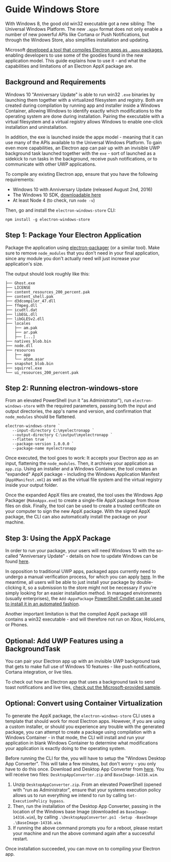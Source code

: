 # Guide Windows Store

With Windows 8, the good old win32 executable got a new sibling: The Universal Windows Platform. The new `.appx` format does not only enable a number of new powerful APIs like Cortana or Push Notifications, but through the Windows Store, also simplifies installation and updating.

Microsoft [developed a tool that compiles Electron apps as `.appx` packages](https://github.com/catalystcode/electron-windows-store), enabling developers to use some of the goodies found in the new application model. This guide explains how to use it - and what the capabilities and limitations of an Electron AppX package are.

## Background and Requirements

Windows 10 "Anniversary Update" is able to run win32 `.exe` binaries by launching them together with a virtualized filesystem and registry. Both are created during compilation by running app and installer inside a Windows Container, allowing Windows to identify exactly which modifications to the operating system are done during installation. Pairing the executable with a virtual filesystem and a virtual registry allows Windows to enable one-click installation and uninstallation.

In addition, the exe is launched inside the appx model - meaning that it can use many of the APIs available to the Universal Windows Platform. To gain even more capabilities, an Electron app can pair up with an invisible UWP background task launched together with the `exe` - sort of launched as a sidekick to run tasks in the background, receive push notifications, or to communicate with other UWP applications.

To compile any existing Electron app, ensure that you have the following requirements:

* Windows 10 with Anniversary Update (released August 2nd, 2016)
* The Windows 10 SDK, [downloadable here](https://developer.microsoft.com/en-us/windows/downloads/windows-10-sdk)
* At least Node 4 (to check, run `node -v`)

Then, go and install the `electron-windows-store` CLI:

    npm install -g electron-windows-store
    

## Step 1: Package Your Electron Application

Package the application using [electron-packager](https://github.com/electron-userland/electron-packager) (or a similar tool). Make sure to remove `node_modules` that you don't need in your final application, since any module you don't actually need will just increase your application's size.

The output should look roughly like this:

    ├── Ghost.exe
    ├── LICENSE 
    ├── content_resources_200_percent.pak 
    ├── content_shell.pak 
    ├── d3dcompiler_47.dll 
    ├── ffmpeg.dll 
    ├── icudtl.dat 
    ├── libEGL.dll 
    ├── libGLESv2.dll
    ├── locales
    │   ├── am.pak
    │   ├── ar.pak 
    │   ├── [...] 
    ├── natives_blob.bin 
    ├── node.dll 
    ├── resources 
    │   ├── app 
    │   └── atom.asar 
    ├── snapshot_blob.bin 
    ├── squirrel.exe 
    └── ui_resources_200_percent.pak
    

## Step 2: Running electron-windows-store

From an elevated PowerShell (run it "as Administrator"), run `electron-windows-store` with the required parameters, passing both the input and output directories, the app's name and version, and confirmation that `node_modules` should be flattened.

    electron-windows-store `
       --input-directory C:\myelectronapp `
       --output-directory C:\output\myelectronapp `
       --flatten true `
       --package-version 1.0.0.0 `
       --package-name myelectronapp
    

Once executed, the tool goes to work: It accepts your Electron app as an input, flattening the `node_modules`. Then, it archives your application as `app.zip`. Using an installer and a Windows Container, the tool creates an "expanded" AppX package - including the Windows Application Manifest (`AppXManifest.xml`) as well as the virtual file system and the virtual registry inside your output folder.

Once the expanded AppX files are created, the tool uses the Windows App Packager (`MakeAppx.exe`) to create a single-file AppX package from those files on disk. Finally, the tool can be used to create a trusted certificate on your computer to sign the new AppX package. With the signed AppX package, the CLI can also automatically install the package on your machine.

## Step 3: Using the AppX Package

In order to run your package, your users will need Windows 10 with the so-called "Anniversary Update" - details on how to update Windows can be found [here](https://blogs.windows.com/windowsexperience/2016/08/02/how-to-get-the-windows-10-anniversary-update).

In opposition to traditional UWP apps, packaged apps currently need to undergo a manual verification process, for which you can apply [here](https://developer.microsoft.com/en-us/windows/projects/campaigns/desktop-bridge). In the meantime, all users will be able to just install your package by double-clicking it, so a submission to the store might not be necessary if you're simply looking for an easier installation method. In managed environments (usually enterprises), the `Add-AppxPackage` [PowerShell Cmdlet can be used to install it in an automated fashion](https://technet.microsoft.com/en-us/library/hh856048.aspx).

Another important limitation is that the compiled AppX package still contains a win32 executable - and will therefore not run on Xbox, HoloLens, or Phones.

## Optional: Add UWP Features using a BackgroundTask

You can pair your Electron app up with an invisible UWP background task that gets to make full use of Windows 10 features - like push notifications, Cortana integration, or live tiles.

To check out how an Electron app that uses a background task to send toast notifications and live tiles, [check out the Microsoft-provided sample](https://github.com/felixrieseberg/electron-uwp-background).

## Optional: Convert using Container Virtualization

To generate the AppX package, the `electron-windows-store` CLI uses a template that should work for most Electron apps. However, if you are using a custom installer, or should you experience any trouble with the generated package, you can attempt to create a package using compilation with a Windows Container - in that mode, the CLI will install and run your application in blank Windows Container to determine what modifications your application is exactly doing to the operating system.

Before running the CLI for the, you will have to setup the "Windows Desktop App Converter". This will take a few minutes, but don't worry - you only have to do this once. Download and Desktop App Converter from [here](https://www.microsoft.com/en-us/download/details.aspx?id=51691). You will receive two files: `DesktopAppConverter.zip` and `BaseImage-14316.wim`.

  1. Unzip `DesktopAppConverter.zip`. From an elevated PowerShell (opened with "run as Administrator", ensure that your systems execution policy allows us to run everything we intend to run by calling `Set-ExecutionPolicy bypass`.
  2. Then, run the installation of the Desktop App Converter, passing in the location of the Windows base Image (downloaded as `BaseImage-14316.wim`), by calling `.\DesktopAppConverter.ps1 -Setup -BaseImage .\BaseImage-14316.wim`.
  3. If running the above command prompts you for a reboot, please restart your machine and run the above command again after a successful restart.

Once installation succeeded, you can move on to compiling your Electron app.